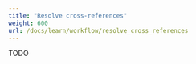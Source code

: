 ```yaml
---
title: "Resolve cross-references"
weight: 600
url: /docs/learn/workflow/resolve_cross_references
---
```

TODO
